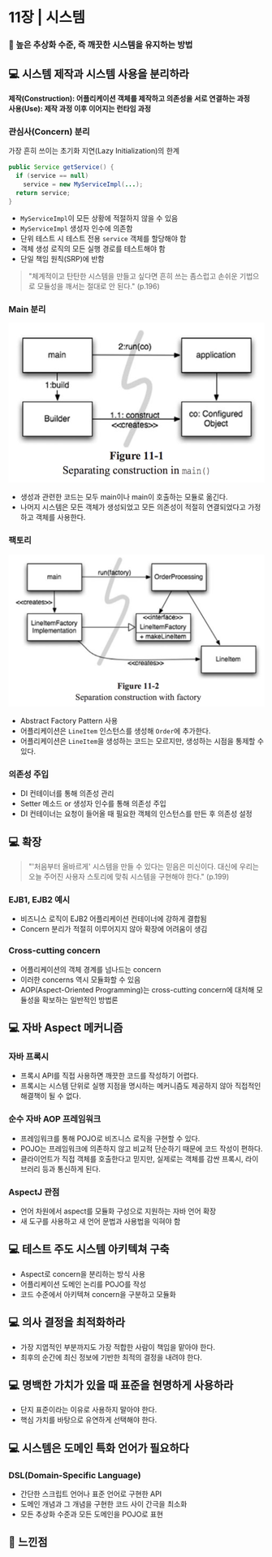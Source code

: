 # 11장 | 시스템

### 🚩 높은 추상화 수준, 즉 깨끗한 시스템을 유지하는 방법

## 💻 시스템 제작과 시스템 사용을 분리하라

__제작(Construction): 어플리케이션 객체를 제작하고 의존성을 서로 연결하는 과정__<br>
__사용(Use): 제작 과정 이후 이어지는 런타임 과정__

### 관심사(Concern) 분리

가장 흔히 쓰이는 초기화 지연(Lazy Initialization)의 한계
```java
public Service getService() {
  if (service == null)
    service = new MyServiceImpl(...);
  return service;
}
```

- `MyServiceImpl`이 모든 상황에 적절하지 않을 수 있음
- `MyServiceImpl` 생성자 인수에 의존함
- 단위 테스트 시 테스트 전용 `service` 객체를 할당해야 함
- 객체 생성 로직의 모든 실행 경로를 테스트해야 함
- 단일 책임 원칙(SRP)에 반함

> "체계적이고 탄탄한 시스템을 만들고 싶다면 흔히 쓰는 좀스럽고 손쉬운 기법으로 모듈성을 깨서는 절대로 안 된다." (p.196)

### Main 분리

![ch-11-01.png](https://github.com/jiwoo-kimm/clean-code/blob/master/ch-11/ch-11-01.png)

- 생성과 관련한 코드는 모두 main이나 main이 호출하는 모듈로 옮긴다.
- 나머지 시스템은 모든 객체가 생성되었고 모든 의존성이 적절히 연결되었다고 가정하고 객체를 사용한다.

### 팩토리

![ch-11-02.png](https://github.com/jiwoo-kimm/clean-code/blob/master/ch-11/ch-11-02.png)

- Abstract Factory Pattern 사용
- 어플리케이션은 `LineItem` 인스턴스를 생성해 `Order`에 추가한다.
- 어플리케이션은 `LineItem`을 생성하는 코드는 모르지만, 생성하는 시점을 통제할 수 있다.

### 의존성 주입

- DI 컨테이너를 통해 의존성 관리
- Setter 메소드 or 생성자 인수를 통해 의존성 주입
- DI 컨테이너는 요청이 들어올 때 필요한 객체의 인스턴스를 만든 후 의존성 설정

## 💻 확장

> "'처음부터 올바르게' 시스템을 만들 수 있다는 믿음은 미신이다. 대신에 우리는 오늘 주어진 사용자 스토리에 맞춰 시스템을 구현해야 한다." (p.199)

### EJB1, EJB2 예시
* 비즈니스 로직이 EJB2 어플리케이션 컨테이너에 강하게 결합됨
* Concern 분리가 적절히 이루어지지 않아 확장에 어려움이 생김

### Cross-cutting concern
- 어플리케이션의 객체 경계를 넘나드는 concern
- 이러한 concerns 역시 모듈화할 수 있음
- AOP(Aspect-Oriented Programming)는 cross-cutting concern에 대처해 모듈성을 확보하는 일반적인 방법론

## 💻 자바 Aspect 메커니즘

### 자바 프록시

- 프록시 API를 직접 사용하면 깨끗한 코드를 작성하기 어렵다.
- 프록시는 시스템 단위로 실행 지점을 명시하는 메커니즘도 제공하지 않아 직접적인 해결책이 될 수 없다.

### 순수 자바 AOP 프레임워크

- 프레임워크를 통해 POJO로 비즈니스 로직을 구현할 수 있다.
- POJO는 프레임워크에 의존하지 않고 비교적 단순하기 때문에 코드 작성이 편하다.
- 클라이언트가 직접 객체를 호출한다고 믿지만, 실제로는 객체를 감싼 프록시, 라이브러리 등과 통신하게 된다.

### AspectJ 관점

- 언어 차원에서 aspect를 모듈화 구성으로 지원하는 자바 언어 확장
- 새 도구를 사용하고 새 언어 문법과 사용법을 익혀야 함

## 💻 테스트 주도 시스템 아키텍쳐 구축

- Aspect로 concern을 분리하는 방식 사용
- 어플리케이션 도메인 논리를 POJO를 작성
- 코드 수준에서 아키텍쳐 concern을 구분하고 모듈화

## 💻 의사 결정을 최적화하라

- 가장 지엽적인 부분까지도 가장 적합한 사람이 책임을 맡아야 한다.
- 최후의 순간에 최신 정보에 기반한 최적의 결정을 내려야 한다.

## 💻 명백한 가치가 있을 때 표준을 현명하게 사용하라

- 단지 표준이라는 이유로 사용하지 말아야 한다.
- 핵심 가치를 바탕으로 유연하게 선택해야 한다.

## 💻 시스템은 도메인 특화 언어가 필요하다

### DSL(Domain-Specific Language)

- 간단한 스크립트 언어나 표준 언어로 구현한 API
- 도메인 개념과 그 개념을 구현한 코드 사이 간극을 최소화
- 모든 추상화 수준과 모든 도메인을 POJO로 표현

## 📝 느낀점
